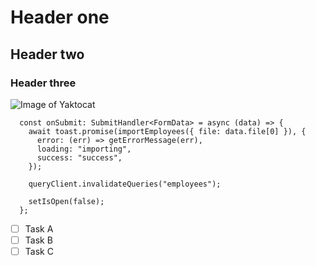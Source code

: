 # Header one
## Header two
### Header three

![Image of Yaktocat](https://octodex.github.com/images/yaktocat.png)

```
  const onSubmit: SubmitHandler<FormData> = async (data) => {
    await toast.promise(importEmployees({ file: data.file[0] }), {
      error: (err) => getErrorMessage(err),
      loading: "importing",
      success: "success",
    });

    queryClient.invalidateQueries("employees");

    setIsOpen(false);
  };

```
- [ ] Task A
- [ ] Task B
- [ ] Task C
